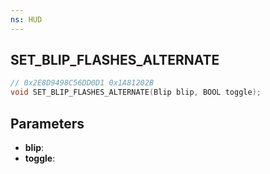 ```yaml
---
ns: HUD
---
```

## SET_BLIP_FLASHES_ALTERNATE

```c
// 0x2E8D9498C56DD0D1 0x1A81202B
void SET_BLIP_FLASHES_ALTERNATE(Blip blip, BOOL toggle);
```


## Parameters
* **blip**: 
* **toggle**: 

